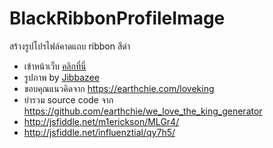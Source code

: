 # BlackRibbonProfileImage
สร้างรูปโปรไฟล์คาดแถบ ribbon สีดำ

- เข้าหน้าเว็บ <a href="http://blackribbon.azurewebsites.net/">คลิกที่นี่</a>
- รูปภาพ by <a href="https://www.facebook.com/jibbazee/posts/10153967020642895" target="_blank">Jibbazee</a>
- ขอบคุณแนวคิดจาก <a href="https://earthchie.com/loveking" target="_blank">https://earthchie.com/loveking</a>
- ยำรวม source code จาก <a href="https://github.com/earthchie/we_love_the_king_generator" target="_blank"> https://github.com/earthchie/we_love_the_king_generator</a>
- http://jsfiddle.net/m1erickson/MLGr4/
- http://jsfiddle.net/influenztial/qy7h5/
